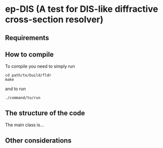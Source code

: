 # ep-DIS (A test for DIS-like diffractive cross-section resolver)

## Requirements 

## How to compile 
 
To compile you need to simply run 
```
cd path/to/build/fldr
make
```
and to run
```
./command/to/run
```

## The structure of the code

The main class is... 

## Other considerations
